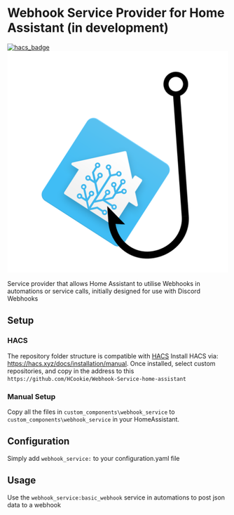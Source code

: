# Webhook Service Provider for Home Assistant (in development)
[![hacs_badge](https://img.shields.io/badge/HACS-Custom-orange.svg?style=for-the-badge)](https://github.com/custom-components/hacs)
![Icon](Images/WebHook-HomeAssistant.png)

Service provider that allows Home Assistant to utilise Webhooks in automations or service calls, initially designed for use with Discord Webhooks

## Setup
### HACS

The repository folder structure is compatible with [HACS](https://hacs.xyz)
Install HACS via: https://hacs.xyz/docs/installation/manual.
Once installed, select custom repositories, and copy in the address to this `https://github.com/HCookie/Webhook-Service-home-assistant`

### Manual Setup
Copy all the files in `custom_components\webhook_service` to `custom_components\webhook_service` in your HomeAssistant.

## Configuration
Simply add `webhook_service:` to your configuration.yaml file

## Usage
Use the `webhook_service:basic_webhook` service in automations to post json data to a webhook